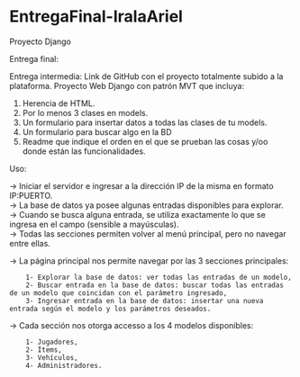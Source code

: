 # EntregaFinal-IralaAriel
Proyecto Django 

Entrega final:






 Entrega intermedia:
Link de GitHub con el proyecto totalmente subido a la plataforma.
Proyecto Web Django con patrón MVT que incluya:

 1. Herencia de HTML.
 2. Por lo menos 3 clases en models.
 3. Un formulario para insertar datos a todas las clases de tu models.
 4. Un formulario para buscar algo en la BD
 5. Readme que indique el orden en el que se prueban las cosas y/oo donde están las
funcionalidades.

Uso:

-> Iniciar el servidor e ingresar a la dirección IP de la misma en formato IP:PUERTO.    
-> La base de datos ya posee algunas entradas disponibles para explorar.    
-> Cuando se busca alguna entrada, se utiliza exactamente lo que se ingresa en el campo (sensible a mayúsculas).    
-> Todas las secciones permiten volver al menú principal, pero no navegar entre ellas.    


-> La página principal nos permite navegar por las 3 secciones principales: 

        1- Explorar la base de datos: ver todas las entradas de un modelo,        
        2- Buscar entrada en la base de datos: buscar todas las entradas de un modelo que coincidan con el parámetro ingresado,        
        3- Ingresar entrada en la base de datos: insertar una nueva entrada según el modelo y los parámetros deseados.
       

-> Cada sección nos otorga accesso a los 4 modelos disponibles:

        1- Jugadores,        
        2- Ítems,        
        3- Vehículos,        
        4- Administradores.
        
